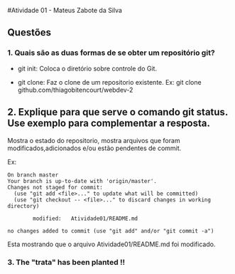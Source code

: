  #Atividade 01 -  Mateus Zabote da Silva

## Questões

### 1. Quais são as duas formas de se obter um repositório git?

- git init: Coloca o diretório sobre controle do Git.

- git clone: Faz o clone de um repositorio existente.
Ex: git clone github.com/thiagobitencourt/webdev-2

## 2. Explique para que serve o comando git status. Use exemplo para complementar a resposta.

Mostra o estado do repositorio, mostra arquivos que foram modificados,adicionados e/ou estão pendentes de commit.

Ex:
```
On branch master
Your branch is up-to-date with 'origin/master'.
Changes not staged for commit:
  (use "git add <file>..." to update what will be committed)
  (use "git checkout -- <file>..." to discard changes in working directory)

        modified:   Atividade01/README.md

no changes added to commit (use "git add" and/or "git commit -a")
```
Esta mostrando que o arquivo Atividade01/README.md foi modificado.

### 3. The "trata" has been planted !!
